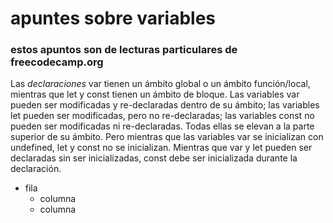 # apuntes sobre variables
### estos apuntos son de lecturas particulares de freecodecamp.org
Las *declaraciones* var tienen un ámbito global o un ámbito función/local, mientras que let y const tienen un ámbito de bloque.
Las variables var pueden ser modificadas y re-declaradas dentro de su ámbito; las variables let pueden ser modificadas, pero no re-declaradas; las variables const no pueden ser modificadas ni re-declaradas.
Todas ellas se elevan a la parte superior de su ámbito. Pero mientras que las variables var se inicializan con undefined, let y const no se inicializan.
Mientras que var y let pueden ser declaradas sin ser inicializadas, const debe ser inicializada durante la declaración.
* fila
    * columna
    * columna